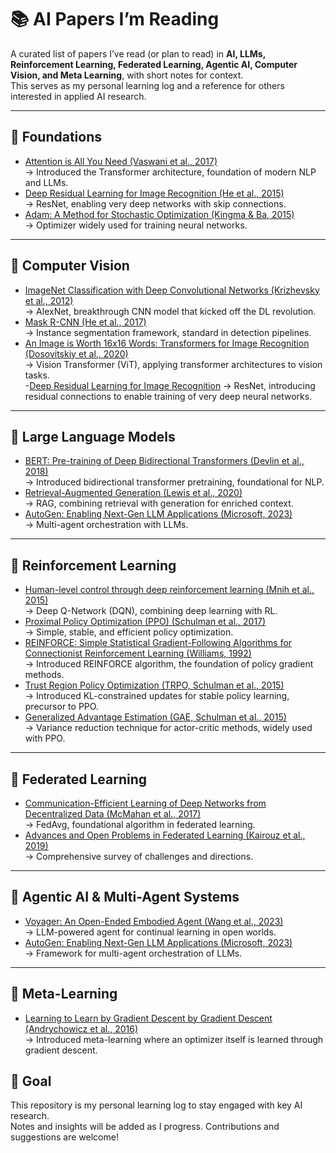 # 📚 AI Papers I’m Reading

A curated list of papers I’ve read (or plan to read) in **AI, LLMs, Reinforcement Learning, Federated Learning, Agentic AI, Computer Vision, and Meta Learning**, with short notes for context.  
This serves as my personal learning log and a reference for others interested in applied AI research.  

---

## 🔹 Foundations
- [Attention is All You Need (Vaswani et al., 2017)](https://arxiv.org/abs/1706.03762)  
  → Introduced the Transformer architecture, foundation of modern NLP and LLMs.  
- [Deep Residual Learning for Image Recognition (He et al., 2015)](https://arxiv.org/abs/1512.03385)  
  → ResNet, enabling very deep networks with skip connections.  
- [Adam: A Method for Stochastic Optimization (Kingma & Ba, 2015)](https://arxiv.org/abs/1412.6980)  
  → Optimizer widely used for training neural networks.  

---

## 🔹 Computer Vision
- [ImageNet Classification with Deep Convolutional Networks (Krizhevsky et al., 2012)](https://proceedings.neurips.cc/paper/2012/hash/c399862d3b9d6b76c8436e924a68c45b-Abstract.html)  
  → AlexNet, breakthrough CNN model that kicked off the DL revolution.  
- [Mask R-CNN (He et al., 2017)](https://arxiv.org/abs/1703.06870)  
  → Instance segmentation framework, standard in detection pipelines.  
- [An Image is Worth 16x16 Words: Transformers for Image Recognition (Dosovitskiy et al., 2020)](https://arxiv.org/abs/2010.11929)  
  → Vision Transformer (ViT), applying transformer architectures to vision tasks.  
-[Deep Residual Learning for Image Recognition](https://arxiv.org/abs/1512.03385)
  → ResNet, introducing residual connections to enable training of very deep neural networks.

---

## 🔹 Large Language Models
- [BERT: Pre-training of Deep Bidirectional Transformers (Devlin et al., 2018)](https://arxiv.org/abs/1810.04805)  
  → Introduced bidirectional transformer pretraining, foundational for NLP.  
- [Retrieval-Augmented Generation (Lewis et al., 2020)](https://arxiv.org/abs/2005.11401)  
  → RAG, combining retrieval with generation for enriched context.  
- [AutoGen: Enabling Next-Gen LLM Applications (Microsoft, 2023)](https://arxiv.org/abs/2308.08155)  
  → Multi-agent orchestration with LLMs.  

---

## 🔹 Reinforcement Learning
- [Human-level control through deep reinforcement learning (Mnih et al., 2015)](https://www.nature.com/articles/nature14236)  
  → Deep Q-Network (DQN), combining deep learning with RL.  
- [Proximal Policy Optimization (PPO) (Schulman et al., 2017)](https://arxiv.org/abs/1707.06347)  
  → Simple, stable, and efficient policy optimization.  
- [REINFORCE: Simple Statistical Gradient-Following Algorithms for Connectionist Reinforcement Learning (Williams, 1992)](https://www.jmlr.org/papers/volume4/williams02a/williams02a.pdf)  
  → Introduced REINFORCE algorithm, the foundation of policy gradient methods.
- [Trust Region Policy Optimization (TRPO, Schulman et al., 2015)](https://arxiv.org/abs/1502.05477)  
  → Introduced KL-constrained updates for stable policy learning, precursor to PPO.
- [Generalized Advantage Estimation (GAE, Schulman et al., 2015)](https://arxiv.org/abs/1506.02438)  
  → Variance reduction technique for actor-critic methods, widely used with PPO.
---

## 🔹 Federated Learning
- [Communication-Efficient Learning of Deep Networks from Decentralized Data (McMahan et al., 2017)](https://arxiv.org/abs/1602.05629)  
  → FedAvg, foundational algorithm in federated learning.  
- [Advances and Open Problems in Federated Learning (Kairouz et al., 2019)](https://arxiv.org/abs/1912.04977)  
  → Comprehensive survey of challenges and directions.  

---

## 🔹 Agentic AI & Multi-Agent Systems
- [Voyager: An Open-Ended Embodied Agent (Wang et al., 2023)](https://arxiv.org/abs/2305.16291)  
  → LLM-powered agent for continual learning in open worlds.  
- [AutoGen: Enabling Next-Gen LLM Applications (Microsoft, 2023)](https://arxiv.org/abs/2308.08155)  
  → Framework for multi-agent orchestration of LLMs.  

---

## 🔹 Meta-Learning
- [Learning to Learn by Gradient Descent by Gradient Descent (Andrychowicz et al., 2016)](https://arxiv.org/abs/1606.04474)  
  → Introduced meta-learning where an optimizer itself is learned through gradient descent.  

## 📌 Goal
This repository is my personal learning log to stay engaged with key AI research.  
Notes and insights will be added as I progress. Contributions and suggestions are welcome!